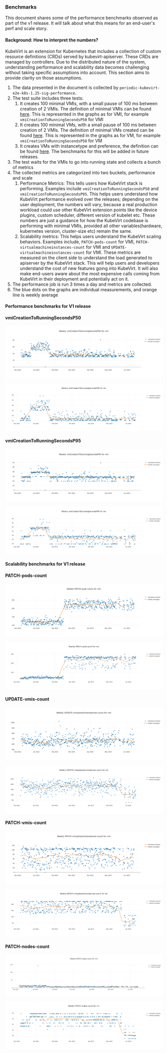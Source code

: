 ### Benchmarks

This document shares some of the performance benchmarks observed as part of the v1 release.
It will talk about what this means for an end-user's perf and scale story.

#### Background: How to interpret the numbers?

KubeVirt is an extension for Kubernetes that includes a collection of custom resource definitions
(CRDs) served by kubevirt-apiserver. These CRDs are managed by controllers. Due to the distributed
nature of the system, understanding performance and scalability data becomes challenging without
taking specific assumptions into account. This section aims to provide clarity on those assumptions.

1. The data presented in the document is collected by `periodic-kubevirt-e2e-k8s-1.25-sig-performance`.
1. The test suite includes three tests:
   1. It creates 100 minimal VMIs, with a small pause of 100 ms between creation of 2 VMIs. The definition
      of minimal VMIs can be found [here](https://github.com/kubevirt/kubevirt/blob/20f6caaba4108733a2c3f216e3247202929c1ef9/tests/performance/density.go#L273).
      This is represented in the graphs as <Metric> for VMI, for example `vmiCreationToRunningSecondsP50` for VMI
   2. It creates 100 minimal VMs, with a small pause of 100 ms between creation of 2 VMIs. The definition
      of minimal VMs created can be found [here](https://github.com/kubevirt/kubevirt/blob/20f6caaba4108733a2c3f216e3247202929c1ef9/tests/performance/density.go#L219C1-L219C1).
      This is represented in the graphs as <Metric> for VM, for example `vmiCreationToRunningSecondsP50` for VM
   3. It creates VMs with instancetype and preference, the definition can be found [here](https://github.com/kubevirt/kubevirt/blob/20f6caaba4108733a2c3f216e3247202929c1ef9/tests/performance/density.go#L203).
      The benchmarks for this will be added in future releases.
1. The test waits for the VMIs to go into running state and collects a bunch of metrics
1. The collected metrics are categorized into two buckets, performance and scale
   1. Performance Metrics: This tells users how KubeVirt stack is performing. Examples include
      `vmiCreationToRunningSecondsP50` and `vmiCreationToRunningSecondsP95`. This helps users understand how KubeVirt 
       performance evolved over the releases; depending on the user deployment, the numbers will vary, because a real
       production workload could use other KubeVirt extension points like the device plugins, custom scheduler, 
       different version of kubelet etc. These numbers are just a guidance for how the KubeVirt codebase is performing 
       with minimal VMIs, provided all other variables(hardware, kubernetes version, cluster-size etc) remain the same.
   1. Scalability metrics: This helps users understand the KubeVirt scaling behaviors. Examples include, 
      `PATCH-pods-count` for VMI, `PATCH-virtualmachineinstances-count` for VMI and `UPDATE-virtualmachineinstances-count`
      for VMI. These metrics are measured on the client side to understand the load generated to apiserver by the 
      KubeVirt stack. This will help users and developers understand the cost of new features going into KubeVirt. It
      will also make end-users aware about the most expensive calls coming from KubeVirt in their deployment and 
      potentially act on it.  
1. The performance job is run 3 times a day and metrics are collected.
1. The blue dots on the graphs are individual measurements, and orange line is weekly average 


#### Performance benchmarks for V1 release

#### vmiCreationToRunningSecondsP50

![vmiCreationToRunningSecondsP50 for VMI](v1-perf-scale-data/vmi/vmi-p50-Creation-to-Running.png "vmiCreationToRunningSecondsP50 for VMI")

![vmiCreationToRunningSecondsP50 for VM](v1-perf-scale-data/vm/vm-p50-Creation-to-Running.png "vmiCreationToRunningSecondsP50 for VM")

#### vmiCreationToRunningSecondsP95

![vmiCreationToRunningSecondsP95 for VMI](v1-perf-scale-data/vmi/vmi-p95-Creation-to-Running.png "vmiCreationToRunningSecondsP95 for VMI")

![vmiCreationToRunningSecondsP95 for VM](v1-perf-scale-data/vm/vm-p95-Creation-to-Running.png "vmiCreationToRunningSecondsP95 for VM")

#### Scalability benchmarks for V1 release

#### PATCH-pods-count

![PATCH-pods-count for VMI](v1-perf-scale-data/vmi/vmi-patch-pods-count.png "PATCH-pods-count for VMI")

![PATCH-pods-count for VM](v1-perf-scale-data/vm/vm-patch-pods-count.png "PATCH-pods-count for VM")

#### UPDATE-vmis-count

![UPDATE-vmis-count for VMI](v1-perf-scale-data/vmi/vmi-update-vmis-count.png "UPDATE-vmis-count for VMI")

![UPDATE-vmis-count for VM](v1-perf-scale-data/vm/vm-update-vmis-count.png "UPDATE-vmis-count for VM")

#### PATCH-vmis-count

![PATCH-vmis-count for VMI](v1-perf-scale-data/vmi/vmi-patch-vmis-count.png "PATCH-vmis-count for VMI")

![PATCH-vmis-count for VM](v1-perf-scale-data/vm/vm-patch-vmis-count.png "PATCH-vmis-count for VM")

#### PATCH-nodes-count

![PATCH-nodes-count for VMI](v1-perf-scale-data/vmi/vmi-patch-nodes-count.png "PATCH-nodes-count for VMI")

![PATCH-nodes-count for VM](v1-perf-scale-data/vm/vm-patch-nodes-count.png "PATCH-nodes-count for VM")
